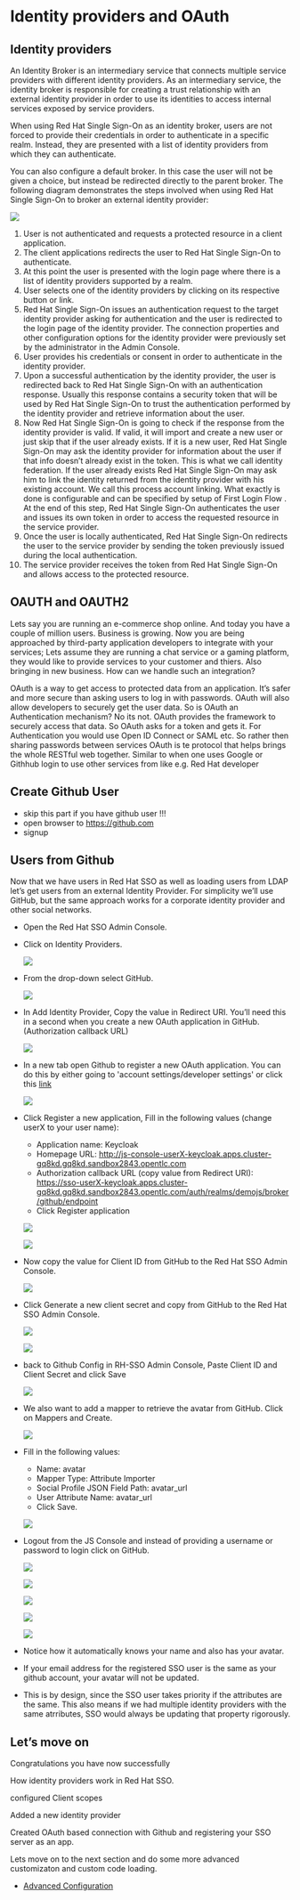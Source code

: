 # Identity providers and OAuth

## Identity providers
An Identity Broker is an intermediary service that connects multiple service providers with different identity providers. As an intermediary service, the identity broker is responsible for creating a trust relationship with an external identity provider in order to use its identities to access internal services exposed by service providers.

When using Red Hat Single Sign-On as an identity broker, users are not forced to provide their credentials in order to authenticate in a specific realm. Instead, they are presented with a list of identity providers from which they can authenticate.

You can also configure a default broker. In this case the user will not be given a choice, but instead be redirected directly to the parent broker. The following diagram demonstrates the steps involved when using Red Hat Single Sign-On to broker an external identity provider:

![](images/sso-102.png)

1. User is not authenticated and requests a protected resource in a client application.
2. The client applications redirects the user to Red Hat Single Sign-On to authenticate.
3. At this point the user is presented with the login page where there is a list of identity providers supported by a realm.
4. User selects one of the identity providers by clicking on its respective button or link.
5. Red Hat Single Sign-On issues an authentication request to the target identity provider asking for authentication and the user is redirected to the login page of the identity provider. The connection properties and other configuration options for the identity provider were previously set by the administrator in the Admin Console.
6. User provides his credentials or consent in order to authenticate in the identity provider.
7. Upon a successful authentication by the identity provider, the user is redirected back to Red Hat Single Sign-On with an authentication response. Usually this response contains a security token that will be used by Red Hat Single Sign-On to trust the authentication performed by the identity provider and retrieve information about the user.
8. Now Red Hat Single Sign-On is going to check if the response from the identity provider is valid. If valid, it will import and create a new user or just skip that if the user already exists. If it is a new user, Red Hat Single Sign-On may ask the identity provider for information about the user if that info doesn’t already exist in the token. This is what we call identity federation. If the user already exists Red Hat Single Sign-On may ask him to link the identity returned from the identity provider with his existing account. We call this process account linking. What exactly is done is configurable and can be specified by setup of First Login Flow . At the end of this step, Red Hat Single Sign-On authenticates the user and issues its own token in order to access the requested resource in the service provider.
9. Once the user is locally authenticated, Red Hat Single Sign-On redirects the user to the service provider by sending the token previously issued during the local authentication.
10. The service provider receives the token from Red Hat Single Sign-On and allows access to the protected resource.

## OAUTH and OAUTH2

Lets say you are running an e-commerce shop online. And today you have a couple of million users. Business is growing. Now you are being approached by third-party application developers to integrate with your services; Lets assume they are running a chat service or a gaming platform, they would like to provide services to your customer and thiers. Also bringing in new business. How can we handle such an integration?

OAuth is a way to get access to protected data from an application. It’s safer and more secure than asking users to log in with passwords. OAuth will also allow developers to securely get the user data. So is OAuth an Authentication mechanism? No its not. OAuth provides the framework to securely access that data. So OAuth asks for a token and gets it. For Authentication you would use Open ID Connect or SAML etc. So rather then sharing passwords between services OAuth is te protocol that helps brings the whole RESTful web together. Similar to when one uses Google or Githhub login to use other services from like e.g. Red Hat developer

## Create Github User

- skip this part if you have github user !!!
- open browser to https://github.com
- signup

## Users from Github

Now that we have users in Red Hat SSO as well as loading users from LDAP let’s get users from an external Identity Provider. For simplicity we’ll use GitHub, but the same approach works for a corporate identity provider and other social networks.

- Open the Red Hat SSO Admin Console.
- Click on Identity Providers.
  
  ![](images/sso-103.png)

- From the drop-down select GitHub.
  
  ![](images/sso-104.png)

- In Add Identity Provider, Copy the value in Redirect URI. You’ll need this in a second when you create a new OAuth application in GitHub. (Authorization callback URL)
  
  ![](images/sso-105.png)

- In a new tab open Github to register a new OAuth application. You can do this by either going to 'account settings/developer settings' or click this [link](https://github.com/settings/developers)

  ![](images/sso-106.png)

- Click Register a new application, Fill in the following values (change userX to your user name):
  - Application name: Keycloak
  - Homepage URL: http://js-console-userX-keycloak.apps.cluster-gq8kd.gq8kd.sandbox2843.opentlc.com
  - Authorization callback URL (copy value from Redirect URI): https://sso-userX-keycloak.apps.cluster-gq8kd.gq8kd.sandbox2843.opentlc.com/auth/realms/demojs/broker/github/endpoint
  - Click Register application

  ![](images/sso-107.png)

  ![](images/sso-108.png)

- Now copy the value for Client ID from GitHub to the Red Hat SSO Admin Console.

  ![](images/sso-109.png)

- Click Generate a new client secret and copy from GitHub to the Red Hat SSO Admin Console.

  ![](images/sso-110.png)

  ![](images/sso-111.png)

- back to Github Config in RH-SSO Admin Console, Paste Client ID and Client Secret and click Save
  
  ![](images/sso-112.png)

- We also want to add a mapper to retrieve the avatar from GitHub. Click on Mappers and Create.
  
  ![](images/sso-113.png)

- Fill in the following values:
  - Name: avatar
  - Mapper Type: Attribute Importer
  - Social Profile JSON Field Path: avatar_url
  - User Attribute Name: avatar_url
  - Click Save.
  
  ![](images/sso-114.png)

- Logout from the JS Console and instead of providing a username or password to login click on GitHub.
  
  ![](images/sss-115.png)

  ![](images/sso-116.png)

  ![](images/sso-117.png)

  ![](images/sso-118.png)

  ![](images/sso-119.png)

- Notice how it automatically knows your name and also has your avatar.
- If your email address for the registered SSO user is the same as your github account, your avatar will not be updated.
- This is by design, since the SSO user takes priority if the attributes are the same. This also means if we had multiple identity providers with the same atrributes, SSO would always be updating that property rigorously.

## Let’s move on

Congratulations you have now successfully

How identity providers work in Red Hat SSO.

configured Client scopes

Added a new identity provider

Created OAuth based connection with Github and registering your SSO server as an app.

Lets move on to the next section and do some more advanced customizaton and custom code loading.

- [Advanced Configuration](9-advanced.md)